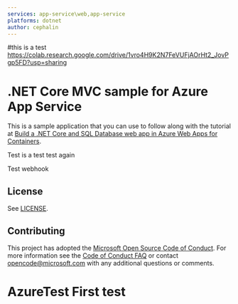```yaml
---
services: app-service\web,app-service
platforms: dotnet
author: cephalin
---
```

#this is a test https://colab.research.google.com/drive/1vro4H9K2N7FeVUFjAOrHt2_JovPgp5FD?usp=sharing
# .NET Core MVC sample for Azure App Service

This is a sample application that you can use to follow along with the tutorial at 
[Build a .NET Core and SQL Database web app in Azure Web Apps for Containers](https://docs.microsoft.com/azure/app-service/containers/tutorial-dotnetcore-sqldb-app). 

Test is a test test again

Test webhook

## License

See [LICENSE](LICENSE.md).

## Contributing

This project has adopted the [Microsoft Open Source Code of Conduct](https://opensource.microsoft.com/codeofconduct/). For more information see the [Code of Conduct FAQ](https://opensource.microsoft.com/codeofconduct/faq/) or contact [opencode@microsoft.com](mailto:opencode@microsoft.com) with any additional questions or comments.
  # AzureTest First test
